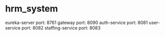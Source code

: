 # hrm_system

eureka-server port: 8761
gateway port: 8090
auth-service port: 8081
user-service port: 8082
staffing-service port: 8083
